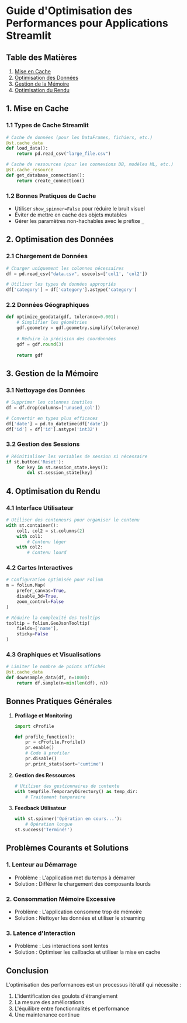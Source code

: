 # Guide d'Optimisation des Performances pour Applications Streamlit

## Table des Matières
1. [Mise en Cache](#1-mise-en-cache)
2. [Optimisation des Données](#2-optimisation-des-données)
3. [Gestion de la Mémoire](#3-gestion-de-la-mémoire)
4. [Optimisation du Rendu](#4-optimisation-du-rendu)

## 1. Mise en Cache

### 1.1 Types de Cache Streamlit
```python
# Cache de données (pour les DataFrames, fichiers, etc.)
@st.cache_data
def load_data():
    return pd.read_csv("large_file.csv")

# Cache de ressources (pour les connexions DB, modèles ML, etc.)
@st.cache_resource
def get_database_connection():
    return create_connection()
```

### 1.2 Bonnes Pratiques de Cache
- Utiliser `show_spinner=False` pour réduire le bruit visuel
- Éviter de mettre en cache des objets mutables
- Gérer les paramètres non-hachables avec le préfixe `_`

## 2. Optimisation des Données

### 2.1 Chargement de Données
```python
# Charger uniquement les colonnes nécessaires
df = pd.read_csv("data.csv", usecols=['col1', 'col2'])

# Utiliser les types de données appropriés
df['category'] = df['category'].astype('category')
```

### 2.2 Données Géographiques
```python
def optimize_geodata(gdf, tolerance=0.001):
    # Simplifier les géométries
    gdf.geometry = gdf.geometry.simplify(tolerance)
    
    # Réduire la précision des coordonnées
    gdf = gdf.round(3)
    
    return gdf
```

## 3. Gestion de la Mémoire

### 3.1 Nettoyage des Données
```python
# Supprimer les colonnes inutiles
df = df.drop(columns=['unused_col'])

# Convertir en types plus efficaces
df['date'] = pd.to_datetime(df['date'])
df['id'] = df['id'].astype('int32')
```

### 3.2 Gestion des Sessions
```python
# Réinitialiser les variables de session si nécessaire
if st.button('Reset'):
    for key in st.session_state.keys():
        del st.session_state[key]
```

## 4. Optimisation du Rendu

### 4.1 Interface Utilisateur
```python
# Utiliser des conteneurs pour organiser le contenu
with st.container():
    col1, col2 = st.columns(2)
    with col1:
        # Contenu léger
    with col2:
        # Contenu lourd
```

### 4.2 Cartes Interactives
```python
# Configuration optimisée pour Folium
m = folium.Map(
    prefer_canvas=True,
    disable_3d=True,
    zoom_control=False
)

# Réduire la complexité des tooltips
tooltip = folium.GeoJsonTooltip(
    fields=['name'],
    sticky=False
)
```

### 4.3 Graphiques et Visualisations
```python
# Limiter le nombre de points affichés
@st.cache_data
def downsample_data(df, n=1000):
    return df.sample(n=min(len(df), n))
```

## Bonnes Pratiques Générales

1. **Profilage et Monitoring**
   ```python
   import cProfile
   
   def profile_function():
       pr = cProfile.Profile()
       pr.enable()
       # Code à profiler
       pr.disable()
       pr.print_stats(sort='cumtime')
   ```

2. **Gestion des Ressources**
   ```python
   # Utiliser des gestionnaires de contexte
   with tempfile.TemporaryDirectory() as temp_dir:
       # Traitement temporaire
   ```

3. **Feedback Utilisateur**
   ```python
   with st.spinner('Opération en cours...'):
       # Opération longue
   st.success('Terminé!')
   ```

## Problèmes Courants et Solutions

### 1. Lenteur au Démarrage
- Problème : L'application met du temps à démarrer
- Solution : Différer le chargement des composants lourds

### 2. Consommation Mémoire Excessive
- Problème : L'application consomme trop de mémoire
- Solution : Nettoyer les données et utiliser le streaming

### 3. Latence d'Interaction
- Problème : Les interactions sont lentes
- Solution : Optimiser les callbacks et utiliser la mise en cache

## Conclusion

L'optimisation des performances est un processus itératif qui nécessite :
1. L'identification des goulots d'étranglement
2. La mesure des améliorations
3. L'équilibre entre fonctionnalités et performance
4. Une maintenance continue 